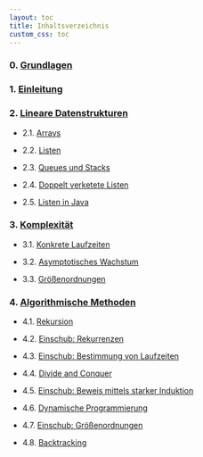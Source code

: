 ```yaml
---
layout: toc
title: Inhaltsverzeichnis
custom_css: toc
---
```


### 0. [Grundlagen](basics.md)

<!-- - 0.1. [Sichtbarkeit von Variablen](basics.md#sichtbarkeit-von-variablen)

- 0.2. [Primitive Typen und Objekttypen](basics.md#primitive-typen-und-objekttypen)

- 0.3. [Gleichheit](basics.md#gleichheit)

- 0.4. [Modifikator `final`](basics.md#modifikator-final) -->

### 1. [Einleitung](introduction.md)

### 2. [Lineare Datenstrukturen](linear-data-structures.md)

- 2.1. [Arrays](linear-data-structures.md#arrays)

- 2.2. [Listen](linear-data-structures.md#listen)

- 2.3. [Queues und Stacks](linear-data-structures.md#queues-und-stacks)

- 2.4. [Doppelt verketete Listen](linear-data-structures.md#doppelt-verkettete-listen)

- 2.5. [Listen in Java](linear-data-structures.md#listen-in-java)

### 3. [Komplexität](complexity.md)

- 3.1. [Konkrete Laufzeiten](complexity.md#konkrete-laufzeiten)

- 3.2. [Asymptotisches Wachstum](complexity.md#asymptotisches-wachstum)

- 3.3. [Größenordnungen](complexity.md#größenordnungen)

### 4. [Algorithmische Methoden](methods.md)

- 4.1. [Rekursion](methods.md#rekursion)

- 4.2. [Einschub: Rekurrenzen](methods.md#einschub-rekurrenzen)

- 4.3. [Einschub: Bestimmung von Laufzeiten](methods.md#einschub-bestimmung-von-laufzeiten)

- 4.4. [Divide and Conquer](methods.md#divide-and-conquer)

- 4.5. [Einschub: Beweis mittels starker Induktion](methods.md#einschub-beweis-mittels-starker-induktion)

- 4.6. [Dynamische Programmierung](methods.md#dynamische-programmierung)

- 4.7. [Einschub: Größenordnungen](methods.md#einschub-größenordnungen)

<!-- - 4.8. [Laufzeit mit dynamischer Programmierung](methods.md#laufzeit-mit-dynamischer-programmierung) -->

- 4.8. [Backtracking](methods.md#backtracking)

<!--
- 4.5. [Einschub: Beweis der Laufzeit per Induktion](methods.md#einschub-beweis-der-laufzeit-per-induktion)
 
- 4.6. [Greedy-Methode]()
-->

<!-- ### 5. [Graphen](graphs.md)

- 5.1. [Grundidee](graphs.md#grundidee)

- 5.2. [Formale Definition](graphs.md#formale-definition) -->

<!--
### 5. [Hashing](polymorphism.md)

- 5.1. [Mengen](polymorphism.md#polymorphe-datentypen)

- 5.2. [Die Klasse `HashSet`](polymorphism.md#polymorphe-funktionen)

### 6. [Sortieren](recursion.md)

- 6.1. [Counting-Sort](recursion.md#wiederkehrende-rekursive-muster)

- 6.2. [Insertionsort](recursion.md#anonyme-funktionen)

- 6.3. [Quicksort](recursion.md#gecurryte-funktionen) -->
